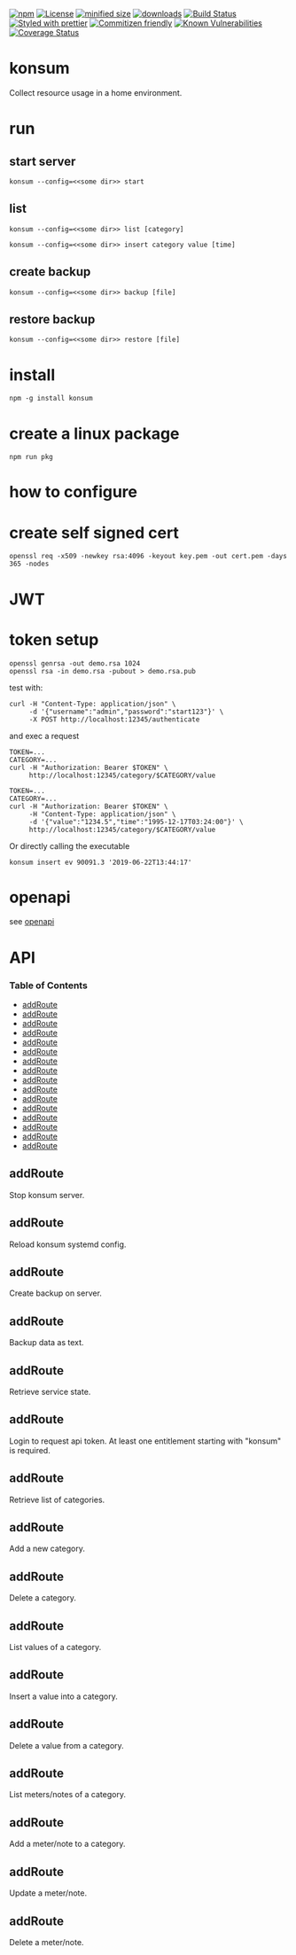 [![npm](https://img.shields.io/npm/v/@konsumation/konsum.svg)](https://www.npmjs.com/package/@konsumation/konsum)
[![License](https://img.shields.io/badge/License-BSD%203--Clause-blue.svg)](https://opensource.org/licenses/BSD-3-Clause)
[![minified size](https://badgen.net/bundlephobia/min/@konsumation/konsum)](https://bundlephobia.com/result?p=@konsumation/konsum)
[![downloads](http://img.shields.io/npm/dm/@konsumation/konsum.svg?style=flat-square)](https://npmjs.org/package/@konsumation/konsum)
[![Build Status](https://img.shields.io/endpoint.svg?url=https%3A%2F%2Factions-badge.atrox.dev%2Fkonsumation%2Fkonsum%2Fbadge\&style=flat)](https://actions-badge.atrox.dev/konsumation/konsum/goto)
[![Styled with prettier](https://img.shields.io/badge/styled_with-prettier-ff69b4.svg)](https://github.com/prettier/prettier)
[![Commitizen friendly](https://img.shields.io/badge/commitizen-friendly-brightgreen.svg)](http://commitizen.github.io/cz-cli/)
[![Known Vulnerabilities](https://snyk.io/test/github/konsumation/konsum/badge.svg)](https://snyk.io/test/github/konsumation/konsum)
[![Coverage Status](https://coveralls.io/repos/konsumation/konsum/badge.svg)](https://coveralls.io/github/konsumation/konsum)

# konsum

Collect resource usage in a home environment.

# run

## start server

```shell
konsum --config=<<some dir>> start
```

## list
```shell
konsum --config=<<some dir>> list [category]
```

```shell
konsum --config=<<some dir>> insert category value [time]
```

## create backup
```shell
konsum --config=<<some dir>> backup [file]
```

## restore backup
```shell
konsum --config=<<some dir>> restore [file]
```

# install

```shell
npm -g install konsum
```

# create a linux package

```shell
npm run pkg
```

# how to configure

# create self signed cert

```shell
openssl req -x509 -newkey rsa:4096 -keyout key.pem -out cert.pem -days 365 -nodes
```

# JWT

# token setup

```shell
openssl genrsa -out demo.rsa 1024
openssl rsa -in demo.rsa -pubout > demo.rsa.pub
```

test with:

```shell
curl -H "Content-Type: application/json" \
     -d '{"username":"admin","password":"start123"}' \
     -X POST http://localhost:12345/authenticate
```

and exec a request

```shell
TOKEN=...
CATEGORY=...
curl -H "Authorization: Bearer $TOKEN" \
     http://localhost:12345/category/$CATEGORY/value
```

```shell
TOKEN=...
CATEGORY=...
curl -H "Authorization: Bearer $TOKEN" \
     -H "Content-Type: application/json" \
     -d '{"value":"1234.5","time":"1995-12-17T03:24:00"}' \
     http://localhost:12345/category/$CATEGORY/value
```

Or directly calling the executable

```shell
konsum insert ev 90091.3 '2019-06-22T13:44:17'
```

# openapi

see [openapi](https://konsumation.github.io/openapi/index.html)

# API

<!-- Generated by documentation.js. Update this documentation by updating the source code. -->

### Table of Contents

*   [addRoute](#addroute)
*   [addRoute](#addroute-1)
*   [addRoute](#addroute-2)
*   [addRoute](#addroute-3)
*   [addRoute](#addroute-4)
*   [addRoute](#addroute-5)
*   [addRoute](#addroute-6)
*   [addRoute](#addroute-7)
*   [addRoute](#addroute-8)
*   [addRoute](#addroute-9)
*   [addRoute](#addroute-10)
*   [addRoute](#addroute-11)
*   [addRoute](#addroute-12)
*   [addRoute](#addroute-13)
*   [addRoute](#addroute-14)
*   [addRoute](#addroute-15)

##

## addRoute

Stop konsum server.

## addRoute

Reload konsum systemd config.

## addRoute

Create backup on server.

## addRoute

Backup data as text.

## addRoute

Retrieve service state.

## addRoute

Login to request api token.
At least one entitlement starting with "konsum" is required.

## addRoute

Retrieve list of categories.

## addRoute

Add a new category.

## addRoute

Delete a category.

## addRoute

List values of a category.

## addRoute

Insert a value into a category.

## addRoute

Delete a value from a category.

## addRoute

List meters/notes of a category.

## addRoute

Add a meter/note to a category.

## addRoute

Update a meter/note.

## addRoute

Delete a meter/note.
